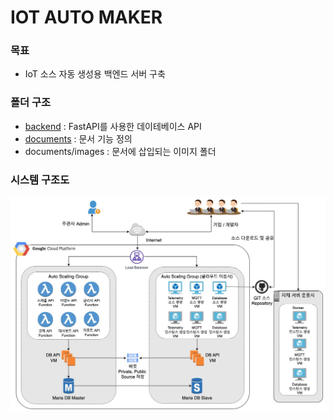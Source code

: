 # IOT AUTO MAKER 

### 목표
- IoT 소스 자동 생성용 백엔드 서버 구축
### 폴더 구조
- [backend](backend/README.md) : FastAPI를 사용한 데이테베이스 API
- [documents](documents/README.md) : 문서 기능 정의 
- documents/images : 문서에 삽입되는 이미지 폴더

### 시스템 구조도
![시스템 구조도](documents/images/2023_공개SW-GCP.jpg)
